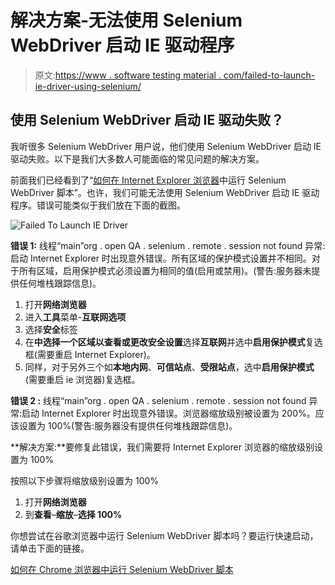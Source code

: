 # 解决方案-无法使用 Selenium WebDriver 启动 IE 驱动程序

> 原文:[https://www . software testing material . com/failed-to-launch-ie-driver-using-selenium/](https://www.softwaretestingmaterial.com/failed-to-launch-ie-driver-using-selenium/)

## 使用 Selenium WebDriver 启动 IE 驱动失败？

我听很多 Selenium WebDriver 用户说，他们使用 Selenium WebDriver 启动 IE 驱动失败。以下是我们大多数人可能面临的常见问题的解决方案。

前面我们已经看到了“[如何在 Internet Explorer 浏览器](https://www.softwaretestingmaterial.com/selenium-webdriver-script-in-internet-explorer-browser/)中运行 Selenium WebDriver 脚本”。也许，我们可能无法使用 Selenium WebDriver 启动 IE 驱动程序。错误可能类似于我们放在下面的截图。

![Failed To Launch IE Driver](img/2bec3f51b2bb4d979d0959c440cae867.png "Failed To Launch IE Driver")

**错误 1:** 线程“main”org . open QA . selenium . remote . session not found 异常:启动 Internet Explorer 时出现意外错误。所有区域的保护模式设置并不相同。对于所有区域，启用保护模式必须设置为相同的值(启用或禁用)。(警告:服务器未提供任何堆栈跟踪信息)。

1.  打开**网络浏览器**
2.  进入**工具**菜单-**互联网选项**
3.  选择**安全**标签
4.  在**中选择一个区域以查看或更改安全设置**选择**互联网**并选中**启用保护模式**复选框(需要重启 Internet Explorer)。
5.  同样，对于另外三个如**本地内网**、**可信站点**、**受限站点**，选中**启用保护模式**(需要重启 ie 浏览器)复选框。

**错误 2 :** 线程“main”org . open QA . selenium . remote . session not found 异常:启动 Internet Explorer 时出现意外错误。浏览器缩放级别被设置为 200%。应该设置为 100%(警告:服务器没有提供任何堆栈跟踪信息)。

**解决方案:**要修复此错误，我们需要将 Internet Explorer 浏览器的缩放级别设置为 100%

按照以下步骤将缩放级别设置为 100%

1.  打开**网络浏览器**
2.  到**查看**–**缩放**–**选择 100%**

你想尝试在谷歌浏览器中运行 Selenium WebDriver 脚本吗？要运行快速启动，请单击下面的链接。

[如何在 Chrome 浏览器中运行 Selenium WebDriver 脚本](https://www.softwaretestingmaterial.com/selenium-webdriver-script-in-chrome-browser/)